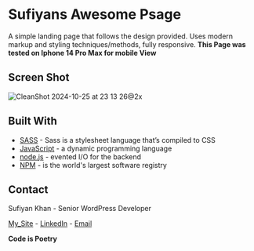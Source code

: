 # Sufiyans Awesome Psage
A simple landing page that follows the design provided. Uses modern markup and styling techniques/methods, fully responsive.
**This Page was tested on Iphone 14 Pro Max for mobile View**

## Screen Shot
![CleanShot 2024-10-25 at 23 13 26@2x](https://github.com/user-attachments/assets/34a27386-2ba7-4d25-99ea-b542c7230149)


## Built With

* [SASS] - Sass is a stylesheet language that’s compiled to CSS
* [JavaScript] - a dynamic programming language
* [node.js] - evented I/O for the backend
* [NPM] - is the world's largest software registry

## Contact

Sufiyan Khan - Senior WordPress Developer

[My_Site] - [LinkedIn] - [Email]

**Code is Poetry**

[//]: # (These are reference links used in the body of this note and get stripped out when the markdown processor does its job. There is no need to format nicely because it shouldn't be seen. Thanks SO - http://stackoverflow.com/questions/4823468/store-comments-in-markdown-syntax)


   [SASS]: <https://sass-lang.com/>
   [JavaScript]: <https://developer.mozilla.org/en-US/docs/Web/JavaScript>
   [node.js]: <http://nodejs.org>
   [NPM]: <https://www.npmjs.com/>
   
   [My_Site]: <http://sufiyan.me/>
   [LinkedIn]: <https://www.linkedin.com/in/sufiyan-khan-76b77291/>
   [Email]: <mailto:sufi9188@gmail.com>
